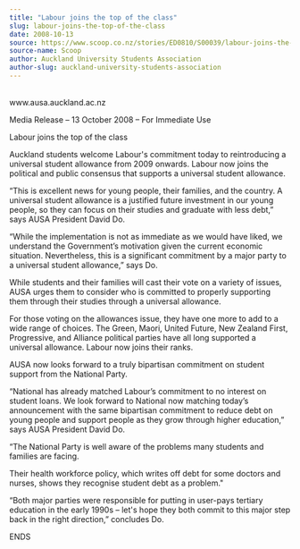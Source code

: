 ```yaml
---
title: "Labour joins the top of the class"
slug: labour-joins-the-top-of-the-class
date: 2008-10-13
source: https://www.scoop.co.nz/stories/ED0810/S00039/labour-joins-the-top-of-the-class.htm
source-name: Scoop
author: Auckland University Students Association
author-slug: auckland-university-students-association
---
```


<p><br>www.ausa.auckland.ac.nz</p>

<p>Media Release – 13 October
2008 – For Immediate Use</p>

<p>Labour joins the top of the
class</p>

<p>Auckland students welcome Labour's commitment today
to reintroducing a universal student allowance from 2009
onwards. Labour now joins the political and public consensus
that supports a universal student allowance.</p>

<p>“This is
excellent news for young people, their families, and the
country. A universal student allowance is a justified future
investment in our young people, so they can focus on their
studies and graduate with less debt,” says AUSA President
David Do.</p>

<p>“While the implementation is not as immediate
as we would have liked, we understand the Government’s
motivation given the current economic situation.
Nevertheless, this is a significant commitment by a major
party to a universal student allowance,” says Do.</p>

<p>While
students and their families will cast their vote on a
variety of issues, AUSA urges them to consider who is
committed to properly supporting them through their studies
through a universal allowance.</p>

<p>For those voting on the
allowances issue, they have one more to add to a wide range
of choices. The Green, Maori, United Future, New Zealand
First, Progressive, and Alliance political parties have all
long supported a universal allowance. Labour now joins their
ranks.</p>

<p>AUSA now looks forward to a truly bipartisan
commitment on student support from the National
Party.</p>

<p>“National has already matched Labour’s
commitment to no interest on student loans. We look forward
to National now matching today’s announcement with the
same bipartisan commitment to reduce debt on young people
and support people as they grow through higher education,”
says AUSA President David Do.<p>
<p>“The National Party is
well aware of the problems many students and families are
facing.</p>

<p>Their health workforce policy, which writes off
debt for some doctors and nurses, shows they recognise
student debt as a problem."</p>

<p>“Both major parties were
responsible for putting in user-pays tertiary education in
the early 1990s – let's hope they both commit to this
major step back in the right direction,” concludes
Do.</p>

<p>ENDS<p>